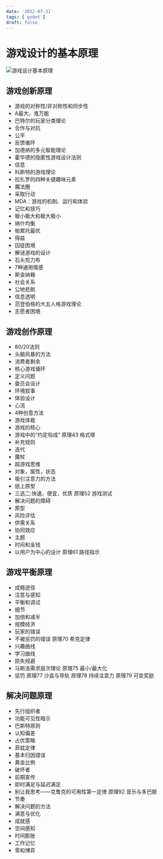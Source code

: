 ```yaml
---
date: '2022-07-31'
tags: ['godot']
draft: false
---
```


# 游戏设计的基本原理

<img data-id="20240608183213" src="https://cdn.ipfsscan.io/weibo/large/005ZoLfCgy1hqi4lcvcf0j30ym0ietf5.jpg" alt="游戏设计基本原理" />

## 游戏创新原理

- 游戏的对称性/非对称性和同步性
- A最大，鬼万能
- 巴特尔的玩家分类理论
- 合作与对抗
- 公平
- 反馈循环
- 加德纳的多元智能理论
- 霍华德的隐匿性游戏设计法则
- 信息
- 科斯特的游戏理论
- 拉扎罗的四种关键趣味元素
- 魔法圈
- 采取行动
- MDA：游戏的机制、运行和体验
- 记忆和技巧
- 极小极大和极大极小
- 纳什均衡
- 帕累托最优
- 得益
- 囚徒困境
- 解谜游戏的设计
- 石头剪刀布
- 7种通用情感
- 斯金纳箱
- 社会关系
- 公地悲剧
- 信息透明
- 范登伯格的大五人格游戏理论
- 志愿者困境

## 游戏创作原理

- 80/20法则
- 头脑风暴的方法
- 消费者剩余
- 核心游戏循环
- 定义问题
- 委员会设计
- 环境叙事
- 体验设计
- 心流
- 4种创意方法
- 游戏体裁
- 游戏的核心
- 游戏中的“约定俗成” 原理43 格式塔
- 补充规则
- 迭代
- 魔杖
- 超游戏思维
- 对象，属性，状态
- 吸引注意力的方法
- 纸上原型
- 三选二:快速，便宜，优质 原理52 游戏测试
- 解决问题的障碍
- 原型
- 风险评估
- 供需关系
- 协同效应
- 主题
- 时间和金钱
- 以用户为中心的设计 原理61 路径指示

## 游戏平衡原理

- 成瘾途径
- 注意与感知
- 平衡和调试
- 细节
- 加倍和减半
- 规模经济
- 玩家的错误
- 不被惩罚的错误 原理70 希克定律
- 兴趣曲线
- 学习曲线
- 损失规避
- 马斯洛需求层次理论 原理75 最小/最大化
- 惩罚 原理77 沙盒与导轨 原理78 持续注意力 原理79 可变奖励

## 解决问题原理

- 先行组织者
- 功能可见性暗示
- 巴斯特原则
- 认知偏差
- 占优策略
- 菲兹定律
- 基本归因错误
- 黄金比例
- 破坏者
- 前期宣传
- 即时满足与延迟满足
- 别让我思考——克鲁克的可用性第一定律 原理92 音乐与多巴胺
- 节奏
- 解决问题的方法
- 满意与优化
- 成就感
- 空间感知
- 时间膨胀
- 工作记忆
- 零和博弈
